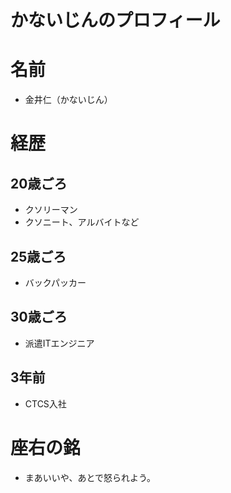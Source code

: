 かないじんのプロフィール
== 
# 名前
- 金井仁（かないじん）

# 経歴
## 20歳ごろ 
- クソリーマン
- クソニート、アルバイトなど
## 25歳ごろ
- バックパッカー
## 30歳ごろ 
- 派遣ITエンジニア
## 3年前
- CTCS入社

# 座右の銘
- まあいいや、あとで怒られよう。
